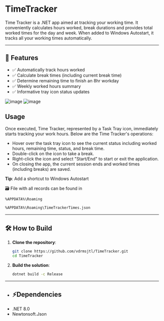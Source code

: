 # TimeTracker

Time Tracker is a .NET app aimed at tracking your working time. It conveniently calculates hours worked, break durations and provides total worked times for the day and week.
When added to Windows Autostart, it tracks all your working times automatically.

---

## 📌 **Features**
- ✅ Automatically track hours worked
- ✅ Calculate break times (including current break time)
- ✅ Determine remaining time to finish an 8hr workday 
- ✅ Weekly worked hours summary
- ✅ Informative tray icon status updates

![image](https://github.com/user-attachments/assets/6c40e85a-8fd4-4626-87a5-786aa870a27e)
![image](https://github.com/user-attachments/assets/9afd8fda-0f39-468d-9f15-b4b8ec64c920)

## **Usage**

Once executed, Time Tracker, represented by a Task Tray icon, immediately starts tracking your work hours. Below are the Time Tracker's operations:

- Hover over the task tray icon to see the current status including worked hours, remaining time, status, and break time.
- Double-click on the icon to take a break.
- Right-click the icon and select "Start/End" to start or exit the application.
- On closing the app, the current session ends and worked times (including breaks) are saved.

**Tip**: Add a shortcut to Windows Autostart

🗃️ File with all records can be found in
   ```sh
  %APPDATA%\Roaming
   ```
   ```sh
  %APPDATA%\Roaming\TimeTrackerTimes.json
   ```

---

## **🛠️ How to Build**
1. **Clone the repository**:
   ```sh
   git clone https://github.com/vdrmsjtl/TimeTracker.git
   cd TimeTracker
   ```
2. **Build the solution**:
   ```sh
   dotnet build -c Release
   ```

---

- ## ⚡Dependencies
- .NET 8.0
- Newtonsoft.Json
